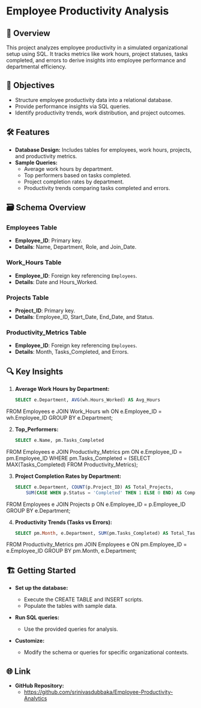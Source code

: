 # Employee Productivity Analysis

## 📌 Overview
This project analyzes employee productivity in a simulated organizational setup using SQL. It tracks metrics like work hours, project statuses, tasks completed, and errors to derive insights into employee performance and departmental efficiency.

## 🌟 Objectives
- Structure employee productivity data into a relational database.
- Provide performance insights via SQL queries.
- Identify productivity trends, work distribution, and project outcomes.

## 🛠️ Features
- **Database Design:** Includes tables for employees, work hours, projects, and productivity metrics.
- **Sample Queries:**
  - Average work hours by department.
  - Top performers based on tasks completed.
  - Project completion rates by department.
  - Productivity trends comparing tasks completed and errors.

## 🗃️ Schema Overview
### Employees Table
- **Employee_ID**: Primary key.
- **Details**: Name, Department, Role, and Join_Date.

### Work_Hours Table
- **Employee_ID**: Foreign key referencing `Employees`.
- **Details**: Date and Hours_Worked.

### Projects Table
- **Project_ID**: Primary key.
- **Details**: Employee_ID, Start_Date, End_Date, and Status.

### Productivity_Metrics Table
- **Employee_ID**: Foreign key referencing `Employees`.
- **Details**: Month, Tasks_Completed, and Errors.


## 🔍 Key Insights
1. **Average Work Hours by Department:**
   ```sql
   SELECT e.Department, AVG(wh.Hours_Worked) AS Avg_Hours
  FROM Employees e
  JOIN Work_Hours wh ON e.Employee_ID = wh.Employee_ID
  GROUP BY e.Department;

2. **Top_Performers:**
   ```sql
   SELECT e.Name, pm.Tasks_Completed
  FROM Employees e
  JOIN Productivity_Metrics pm ON e.Employee_ID = pm.Employee_ID
  WHERE pm.Tasks_Completed = (SELECT MAX(Tasks_Completed) FROM Productivity_Metrics);

3. **Project Completion Rates by Department:**
   ```sql
   SELECT e.Department, COUNT(p.Project_ID) AS Total_Projects,
       SUM(CASE WHEN p.Status = 'Completed' THEN 1 ELSE 0 END) AS Completed_Projects
FROM Employees e
JOIN Projects p ON e.Employee_ID = p.Employee_ID
GROUP BY e.Department;

4. **Productivity Trends (Tasks vs Errors):**
   ```sql
   SELECT pm.Month, e.Department, SUM(pm.Tasks_Completed) AS Total_Tasks, SUM(pm.Errors) AS Total_Errors
FROM Productivity_Metrics pm
JOIN Employees e ON pm.Employee_ID = e.Employee_ID
GROUP BY pm.Month, e.Department;

## 🏗️ Getting Started
- **Set up the database:**
  - Execute the CREATE TABLE and INSERT scripts.
  - Populate the tables with sample data.

- **Run SQL queries:**
  - Use the provided queries for analysis.

- **Customize:**
  - Modify the schema or queries for specific organizational contexts.

## 🌐 Link
- **GitHub Repository:**
  - https://github.com/srinivasdubbaka/Employee-Productivity-Analytics
